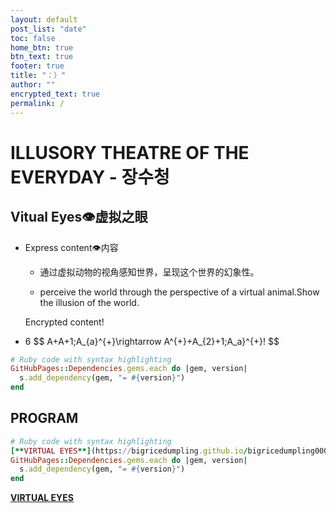 ```yaml
---
layout: default
post_list: "date"
toc: false
home_btn: true
btn_text: true
footer: true
title: "：）"
author: ""
encrypted_text: true
permalink: /
---
```


#  ILLUSORY THEATRE OF THE EVERYDAY - 장수청 

##  Vitual Eyes👁虚拟之眼

* Express content👁内容
               
  * 通过虚拟动物的视角感知世界，呈现这个世界的幻象性。

  
  * perceive the world through the perspective of a virtual animal.Show the illusion of the world.
  <p class="encrypted" id="G7D+0370pNmixIP1j7teCg1jtm9XCdOWYFH61lcM0LYWlT0hB3rS9raIs=">Encrypted content!</p>
* 6
$$
A+A+1\;A_{a}^{+}\rightarrow A^{+}+A_{2}+1\;A_a}^{+}\!
$$



```ruby
# Ruby code with syntax highlighting
GitHubPages::Dependencies.gems.each do |gem, version|
  s.add_dependency(gem, "= #{version}")
end
```
## PROGRAM
```ruby
# Ruby code with syntax highlighting
[**VIRTUAL EYES**](https://bigricedumpling.github.io/bigricedumpling0000.github.io/pp55)
GitHubPages::Dependencies.gems.each do |gem, version|
  s.add_dependency(gem, "= #{version}")
end
```
[**VIRTUAL EYES**](https://bigricedumpling.github.io/bigricedumpling0000.github.io/pp55)

